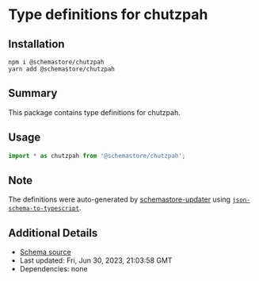 # Type definitions for chutzpah

## Installation

```
npm i @schemastore/chutzpah
yarn add @schemastore/chutzpah
```

## Summary

This package contains type definitions for chutzpah.

## Usage

```ts
import * as chutzpah from '@schemastore/chutzpah';
```

## Note

The definitions were auto-generated by [schemastore-updater](https://github.com/ffflorian/schemastore-updater) using [`json-schema-to-typescript`](https://www.npmjs.com/package/json-schema-to-typescript).

## Additional Details

* [Schema source](https://github.com/SchemaStore/schemastore/tree/master/src/schemas/json/chutzpah)
* Last updated: Fri, Jun 30, 2023, 21:03:58 GMT
* Dependencies: none
